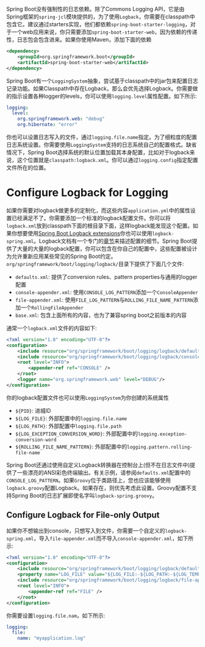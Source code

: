 Spring Boot没有强制性的日志依赖。除了Commons Logging API，它是由Spring框架的`spring-jcl`模块提供的，为了使用`Logback`，你需要在classpath中包含它。建议通过starters实现，他们都依赖`spring-boot-starter-logging`，对于一个web应用来说，你只需要添加`spring-boot-starter-web`，因为依赖的传递性，日志包会包含进来。如果你使用Maven，添加下面的依赖
```xml
<dependency>
    <groupId>org.springframework.boot</groupId>
    <artifactId>spring-boot-starter-web</artifactId>
</dependency>
```
Spring Boot有一个`LoggingSystem`抽象，尝试基于classpath中的jar包来配置日志记录功能。如果Classpath中存在Logback，那么会优先选择Logback。你需要做的指示设置各种logger的levels，你可以使用`logging.level`属性配置。如下所示:
```yaml
logging:
  level:
    org.springframework.web: "debug"
    org.hibernate: "error"
```
你也可以设置日志写入的文件，通过`logging.file.name`指定。为了细粒度的配置日志系统设置。你需要使用`LoggingSystem`支持的日志系统自己的配置格式。缺省情况下，Spring Boot选择系统的默认位置加载其本身配置，比如对于logback来说，这个位置就是`classpath:logback.xml`。你可以通过`logging.config`指定配置文件所在的位置。
# Configure Logback for Logging
如果你需要对logback做更多的定制化，而这些内容`application.yml`中的属性设置已经满足不了。你需要添加一个标准的logback配置文件。你可以将`logback.xml`放到classpath下面的根目录下面，这样logback能发现这个配置。如果你想要使用[Spring Boot Logback extensions](https://docs.spring.io/spring-boot/docs/current/reference/html/features.html#features.logging.logback-extensions)你也可以使用`logback-spring.xml`。Logback文档有一个专门的[章节](https://logback.qos.ch/manual/configuration.html)来描述配置的细节。Spring Boot提供了大量的大量的logback配置，你可以包含在你自己的配置中，这些配置被设计为允许重新应用某些常见的Spring Boot约定。`org/springframework/boot/logging/logback/`目录下提供了下面几个文件:
- `defaults.xml`: 提供了conversion rules、pattern properties与通用的logger配置
- `console-appender.xml`: 使用`CONSOLE_LOG_PATTERN`添加一个`ConsoleAppender`
- `file-appender.xml`: 使用`FILE_LOG_PATTERN`与`ROLLING_FILE_NAME_PATTERN`添加一个`RollingFileAppender`
- `base.xml`: 包含上面所有的内容，也为了兼容spring boot之前版本的内容

通常一个`logback.xml`文件的内容如下:
```xml
<?xml version="1.0" encoding="UTF-8"?>
<configuration>
    <include resource="org/springframework/boot/logging/logback/defaults.xml"/>
    <include resource="org/springframework/boot/logging/logback/console-appender.xml" />
    <root level="INFO">
        <appender-ref ref="CONSOLE" />
    </root>
    <logger name="org.springframework.web" level="DEBUG"/>
</configuration>
```
你的logback配置文件也可以使用`LoggingSystem`为你创建的系统属性
- `${PID}`: 进城ID
- `${LOG_FILE}`: 外部配置中的`logging.file.name`
- `${LOG_PATH}`: 外部配置中`logging.file.path`
- `${LOG_EXCEPTION_CONVERSION_WORD}`: 外部配置中的`logging.exception-conversion-word`
- `${ROLLING_FILE_NAME_PATTERN}`: 外部配置中的`logging.pattern.rolling-file-name`

Spring Boot还通过使用自定义Logback转换器在控制台上(但不在日志文件中)提供了一些漂亮的ANSI彩色终端输出。有关示例，请参阅`defaults.xml`配置中的`CONSOLE_LOG_PATTERN`。如果`Groovy`位于类路径上，您也应该能够使用`logback.groovy`配置Logback。如果存在，则优先考虑此设置。Groovy配置不支持Spring Boot的日志扩展即使名字叫`logback-spring.groovy`。
## Configure Logback for File-only Output
如果你不想输出到console，只想写入到文件，你需要一个自定义的`logback-spring.xml`，导入`file-appender.xml`而不导入`console-appender.xml`，如下所示:
```xml
<?xml version="1.0" encoding="UTF-8"?>
<configuration>
    <include resource="org/springframework/boot/logging/logback/defaults.xml" />
    <property name="LOG_FILE" value="${LOG_FILE:-${LOG_PATH:-${LOG_TEMP:-${java.io.tmpdir:-/tmp}}/}spring.log}"/>
    <include resource="org/springframework/boot/logging/logback/file-appender.xml" />
    <root level="INFO">
        <appender-ref ref="FILE" />
    </root>
</configuration>
```
你需要设置`logging.file.nam`，如下所示:
```yaml
logging:
  file:
    name: "myapplication.log"
```

